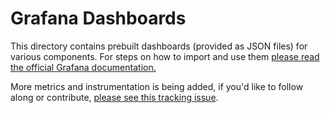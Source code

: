 # Grafana Dashboards

This directory contains prebuilt dashboards (provided as JSON files) for various components.
For steps on how to import and use them [please read the official Grafana documentation.](https://grafana.com/docs/grafana/latest/dashboards/export-import/#import-dashboard)

More metrics and instrumentation is being added, if you'd like to follow along or contribute, [please see this tracking issue](https://github.com/libp2p/go-libp2p/issues/1356).